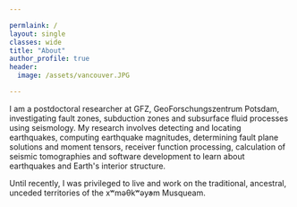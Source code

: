```yaml
---

permlaink: /
layout: single
classes: wide
title: "About"
author_profile: true
header:
  image: /assets/vancouver.JPG

---
```


I am a postdoctoral researcher at GFZ, GeoForschungszentrum Potsdam, investigating fault
zones, subduction zones and subsurface fluid processes using seismology. My research
involves detecting and locating earthquakes, computing earthquake magnitudes,
determining fault plane solutions and moment tensors, receiver function processing,
calculation of seismic tomographies and software development to learn about earthquakes
and Earth's interior structure.

Until recently, I was privileged to live and work on the traditional, ancestral, unceded
territories of the xʷməθkʷəy̓əm Musqueam.
